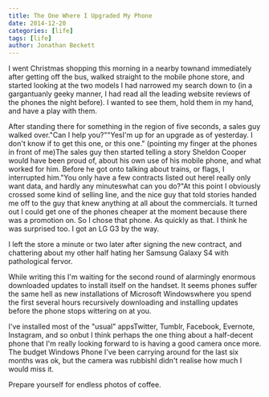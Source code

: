 ```yaml
---
title: The One Where I Upgraded My Phone
date: 2014-12-20
categories: [life]
tags: [life]
author: Jonathan Beckett
---
```


I went Christmas shopping this morning in a nearby townand immediately after getting off the bus, walked straight to the mobile phone store, and started looking at the two models I had narrowed my search down to (in a gargantuanly geeky manner, I had read all the leading website reviews of the phones the night before). I wanted to see them, hold them in my hand, and have a play with them.

After standing there for something in the region of five seconds, a sales guy walked over."Can I help you?""YesI'm up for an upgrade as of yesterday. I don't know if to get this one, or this one." (pointing my finger at the phones in front of me)The sales guy then started telling a story Sheldon Cooper would have been proud of, about his own use of his mobile phone, and what worked for him. Before he got onto talking about trains, or flags, I interrupted him."You only have a few contracts listed out hereI really only want data, and hardly any minuteswhat can you do?"At this point I obviously crossed some kind of selling line, and the nice guy that told stories handed me off to the guy that knew anything at all about the commercials. It turned out I could get one of the phones cheaper at the moment because there was a promotion on. So I chose that phone. As quickly as that. I think he was surprised too. I got an LG G3 by the way.

I left the store a minute or two later after signing the new contract, and chattering about my other half hating her Samsung Galaxy S4 with pathological fervor.

While writing this I'm waiting for the second round of alarmingly enormous downloaded updates to install itself on the handset. It seems phones suffer the same hell as new installations of Microsoft Windowswhere you spend the first several hours recursively downloading and installing updates before the phone stops wittering on at you.

I've installed most of the "usual" appsTwitter, Tumblr, Facebook, Evernote, Instagram, and so onbut I think perhaps the one thing about a half-decent phone that I'm really looking forward to is having a good camera once more. The budget Windows Phone I've been carrying around for the last six months was ok, but the camera was rubbishI didn't realise how much I would miss it.

Prepare yourself for endless photos of coffee.